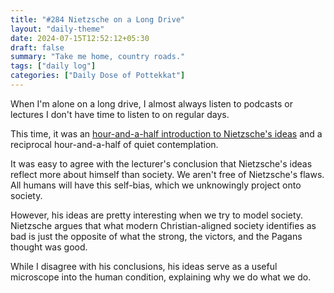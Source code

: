 ```yaml
---
title: "#284 Nietzsche on a Long Drive"
layout: "daily-theme"
date: 2024-07-15T12:52:12+05:30
draft: false
summary: "Take me home, country roads."
tags: ["daily log"]
categories: ["Daily Dose of Pottekkat"]
---
```


When I'm alone on a long drive, I almost always listen to podcasts or lectures I don't have time to listen to on regular days.

This time, it was an [hour-and-a-half introduction to Nietzsche\'s ideas](https://youtu.be/M0w2eQ-FcEA?si=pNjcLqy3UahOygTD) and a reciprocal hour-and-a-half of quiet contemplation.

It was easy to agree with the lecturer's conclusion that Nietzsche's ideas reflect more about himself than society. We aren't free of Nietzsche's flaws. All humans will have this self-bias, which we unknowingly project onto society.

However, his ideas are pretty interesting when we try to model society. Nietzsche argues that what modern Christian-aligned society identifies as bad is just the opposite of what the strong, the victors, and the Pagans thought was good.

While I disagree with his conclusions, his ideas serve as a useful microscope into the human condition, explaining why we do what we do.

